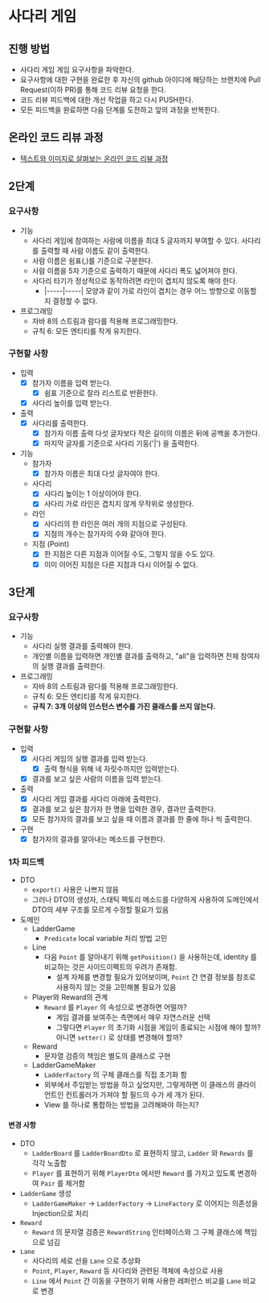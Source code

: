 # 사다리 게임

## 진행 방법

* 사다리 게임 게임 요구사항을 파악한다.
* 요구사항에 대한 구현을 완료한 후 자신의 github 아이디에 해당하는 브랜치에 Pull Request(이하 PR)를 통해 코드 리뷰 요청을 한다.
* 코드 리뷰 피드백에 대한 개선 작업을 하고 다시 PUSH한다.
* 모든 피드백을 완료하면 다음 단계를 도전하고 앞의 과정을 반복한다.

## 온라인 코드 리뷰 과정

* [텍스트와 이미지로 살펴보는 온라인 코드 리뷰 과정](https://github.com/nextstep-step/nextstep-docs/tree/master/codereview)

## 2단계

### 요구사항

- 기능
  - 사다리 게임에 참여하는 사람에 이름을 최대 5 글자까지 부여할 수 있다. 사다리를 출력할 때 사람 이름도 같이 출력한다.
  - 사람 이름은 쉼표(,)를 기준으로 구분한다.
  - 사람 이름을 5자 기준으로 출력하기 때문에 사다리 폭도 넓어져야 한다.
  - 사다리 타기가 정상적으로 동작하려면 라인이 겹치지 않도록 해야 한다.
    - |-----|-----| 모양과 같이 가로 라인이 겹치는 경우 어느 방향으로 이동할지 결정할 수 없다.
- 프로그래밍
  - 자바 8의 스트림과 람다를 적용해 프로그래밍한다.
  - 규칙 6: 모든 엔티티를 작게 유지한다.

### 구현할 사항

- 입력
  - [x] 참가자 이름을 입력 받는다.
    - [x] 쉼표 기준으로 잘라 리스트로 반환한다.
  - [x] 사다리 높이를 입력 받는다.
- 출력
  - [x] 사다리를 출력한다.
    - [x] 참가자 이름 출력 다섯 글자보다 작은 길이의 이름은 뒤에 공백을 추가한다.
    - [x] 마지막 글자를 기준으로 사다리 기둥('|') 을 출력한다.
- 기능
  - 참가자
    - [x] 참가자 이름은 최대 다섯 글자여야 한다.
  - 사다리
    - [x] 사다리 높이는 1 이상이어야 한다.
    - [x] 사다리 가로 라인은 겹치지 않게 무작위로 생성한다.
  - 라인
    - [x] 사다리의 한 라인은 여러 개의 지점으로 구성된다.
    - [x] 지점의 개수는 참가자의 수와 같아야 한다.
  - 지점 (Point)
    - [x] 한 지점은 다른 지점과 이어질 수도, 그렇지 않을 수도 있다.
    - [x] 이미 이어진 지점은 다른 지점과 다시 이어질 수 없다.

## 3단계

### 요구사항

- 기능
  - 사다리 실행 결과를 출력해야 한다.
  - 개인별 이름을 입력하면 개인별 결과를 출력하고, "all"을 입력하면 전체 참여자의 실행 결과를 출력한다.
- 프로그래밍
  - 자바 8의 스트림과 람다를 적용해 프로그래밍한다. 
  - 규칙 6: 모든 엔티티를 작게 유지한다. 
  - **규칙 7: 3개 이상의 인스턴스 변수를 가진 클래스를 쓰지 않는다.**
  
### 구현할 사항

- 입력
  - [x] 사다리 게임의 실행 결과를 입력 받는다.
    - [x] 출력 형식을 위해 네 자릿수까지만 입력받는다. 
  - [x] 결과를 보고 싶은 사람의 이름을 입력 받는다.
- 출력
  - [x] 사다리 게임 결과를 사다리 아래에 출력한다.
  - [x] 결과를 보고 싶은 참가자 한 명을 입력한 경우, 결과만 출력한다.
  - [x] 모든 참가자의 결과를 보고 싶을 때 이름과 결과를 한 줄에 하나 씩 출력한다.
- 구현
  - [x] 참가자의 결과를 알아내는 메소드를 구현한다.
  
### 1차 피드백 

- DTO
  - `export()` 사용은 나쁘지 않음
  - 그러나 DTO의 생성자, 스태틱 팩토리 메소드를 다양하게 사용하여 도메인에서 DTO의 세부 구조를 모르게 수정할 필요가 있음
- 도메인
  - LadderGame
    - `Predicate` local variable 처리 방법 고민
  - Line
    - 다음 `Point` 를 알아내기 위해 `getPosition()` 을 사용하는데, identity 를 비교하는 것은 사이드이펙트의 우려가 존재함.
      - 설계 자체를 변경할 필요가 있어보이며, `Point` 간 연결 정보를 참조로 사용하지 않는 것을 고민해볼 필요가 있음 
  - Player와 Reward의 관계
    - `Reward` 를 `Player` 의 속성으로 변경하면 어떨까?
      - 게임 결과를 보여주는 측면에서 매우 자연스러운 선택
      - 그렇다면 `Player` 의 초기화 시점을 게임이 종료되는 시점에 해야 할까? 아니면 `setter()` 로 상태를 변경해야 할까?
  - Reward
    - 문자열 검증의 책임은 별도의 클래스로 구현
  - LadderGameMaker
    - `LadderFactory` 의 구체 클래스를 직접 초기화 함
    - 외부에서 주입받는 방법을 하고 싶었지만, 그렇게하면 이 클래스의 클라이언트인 컨트롤러가 가져야 할 필드의 수가 세 개가 된다.
    - View 를 하나로 통합하는 방법을 고려해봐야 하는지?
  
#### 변경 사항

- DTO
  - `LadderBoard` 를 `LadderBoardDto` 로 표현하지 않고, `Ladder` 와 `Rewards` 를 각각 노출함
  - `Player` 를 표현하기 위해 `PlayerDto` 에서만 `Reward` 를 가지고 있도록 변경하여 `Pair` 를 제거함
- `LadderGame` 생성
  - `LadderGameMaker` -> `LadderFactory` -> `LineFactory` 로 이어지는 의존성을 Injection으로 처리
- `Reward`
  - `Reward` 의 문자열 검증은 `RewardString` 인터페이스와 그 구체 클래스에 책임으로 넘김
- `Lane`
  - 사다리의 세로 선을 `Lane` 으로 추상화
  - `Point`, `Player`, `Reward` 등 사다리와 관련된 객체에 속성으로 사용 
  - `Line` 에서 `Point` 간 이동을 구현하기 위해 사용한 레퍼런스 비교를 `Lane` 비교로 변경
  
  
  


